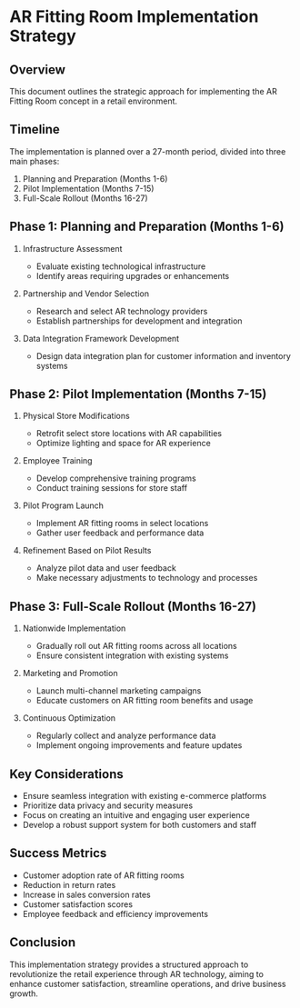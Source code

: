 # AR Fitting Room Implementation Strategy

## Overview
This document outlines the strategic approach for implementing the AR Fitting Room concept in a retail environment.

## Timeline
The implementation is planned over a 27-month period, divided into three main phases:

1. Planning and Preparation (Months 1-6)
2. Pilot Implementation (Months 7-15)
3. Full-Scale Rollout (Months 16-27)

## Phase 1: Planning and Preparation (Months 1-6)
1. Infrastructure Assessment
   - Evaluate existing technological infrastructure
   - Identify areas requiring upgrades or enhancements

2. Partnership and Vendor Selection
   - Research and select AR technology providers
   - Establish partnerships for development and integration

3. Data Integration Framework Development
   - Design data integration plan for customer information and inventory systems

## Phase 2: Pilot Implementation (Months 7-15)
1. Physical Store Modifications
   - Retrofit select store locations with AR capabilities
   - Optimize lighting and space for AR experience

2. Employee Training
   - Develop comprehensive training programs
   - Conduct training sessions for store staff

3. Pilot Program Launch
   - Implement AR fitting rooms in select locations
   - Gather user feedback and performance data

4. Refinement Based on Pilot Results
   - Analyze pilot data and user feedback
   - Make necessary adjustments to technology and processes

## Phase 3: Full-Scale Rollout (Months 16-27)
1. Nationwide Implementation
   - Gradually roll out AR fitting rooms across all locations
   - Ensure consistent integration with existing systems

2. Marketing and Promotion
   - Launch multi-channel marketing campaigns
   - Educate customers on AR fitting room benefits and usage

3. Continuous Optimization
   - Regularly collect and analyze performance data
   - Implement ongoing improvements and feature updates

## Key Considerations
- Ensure seamless integration with existing e-commerce platforms
- Prioritize data privacy and security measures
- Focus on creating an intuitive and engaging user experience
- Develop a robust support system for both customers and staff

## Success Metrics
- Customer adoption rate of AR fitting rooms
- Reduction in return rates
- Increase in sales conversion rates
- Customer satisfaction scores
- Employee feedback and efficiency improvements

## Conclusion
This implementation strategy provides a structured approach to revolutionize the retail experience through AR technology, aiming to enhance customer satisfaction, streamline operations, and drive business growth.
